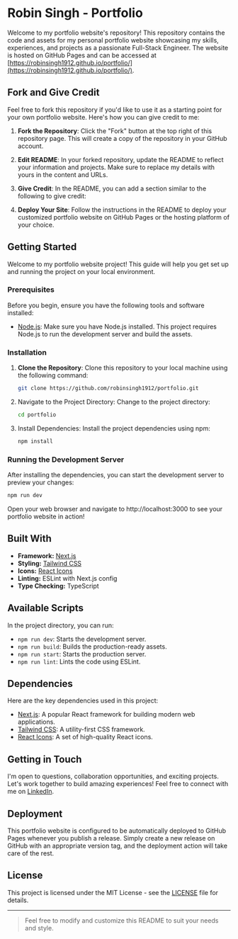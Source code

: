 # Robin Singh - Portfolio

Welcome to my portfolio website's repository! This repository contains the code and assets for my personal portfolio website showcasing my skills, experiences, and projects as a passionate Full-Stack Engineer. The website is hosted on GitHub Pages and can be accessed at [https://robinsingh1912.github.io/portfolio/](https://robinsingh1912.github.io/portfolio/).

## Fork and Give Credit

Feel free to fork this repository if you'd like to use it as a starting point for your own portfolio website. Here's how you can give credit to me:

1. **Fork the Repository**: Click the "Fork" button at the top right of this repository page. This will create a copy of the repository in your GitHub account.

2. **Edit README**: In your forked repository, update the README to reflect your information and projects. Make sure to replace my details with yours in the content and URLs.

3. **Give Credit**: In the README, you can add a section similar to the following to give credit:
   
4. **Deploy Your Site**: Follow the instructions in the README to deploy your customized portfolio website on GitHub Pages or the hosting platform of your choice.

## Getting Started

Welcome to my portfolio website project! This guide will help you get set up and running the project on your local environment.

### Prerequisites

Before you begin, ensure you have the following tools and software installed:

- [Node.js](https://nodejs.org/): Make sure you have Node.js installed. This project requires Node.js to run the development server and build the assets.

### Installation

1. **Clone the Repository**: Clone this repository to your local machine using the following command:
   ```sh
   git clone https://github.com/robinsingh1912/portfolio.git
   ```
2. Navigate to the Project Directory: Change to the project directory:
   ```sh
   cd portfolio
   ```

4. Install Dependencies: Install the project dependencies using npm:
   ```sh
   npm install
   ```
### Running the Development Server
After installing the dependencies, you can start the development server to preview your changes:
```sh
npm run dev
```

Open your web browser and navigate to http://localhost:3000 to see your portfolio website in action!


## Built With

- **Framework:** [Next.js](https://nextjs.org/)
- **Styling:** [Tailwind CSS](https://tailwindcss.com/)
- **Icons:** [React Icons](https://react-icons.github.io/react-icons/)
- **Linting:** ESLint with Next.js config
- **Type Checking:** TypeScript

## Available Scripts

In the project directory, you can run:

- `npm run dev`: Starts the development server.
- `npm run build`: Builds the production-ready assets.
- `npm run start`: Starts the production server.
- `npm run lint`: Lints the code using ESLint.

## Dependencies

Here are the key dependencies used in this project:

- [Next.js](https://nextjs.org/): A popular React framework for building modern web applications.
- [Tailwind CSS](https://tailwindcss.com/): A utility-first CSS framework.
- [React Icons](https://react-icons.github.io/react-icons/): A set of high-quality React icons.

## Getting in Touch

I'm open to questions, collaboration opportunities, and exciting projects. Let's work together to build amazing experiences! Feel free to connect with me on [LinkedIn](https://www.linkedin.com/in/robinsingh1912/).

## Deployment

This portfolio website is configured to be automatically deployed to GitHub Pages whenever you publish a release. Simply create a new release on GitHub with an appropriate version tag, and the deployment action will take care of the rest.

## License

This project is licensed under the MIT License - see the [LICENSE](LICENSE) file for details.

___

> Feel free to modify and customize this README to suit your needs and style.



